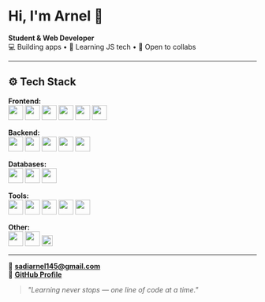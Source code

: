 # Hi, I'm Arnel 👋  
**Student & Web Developer**  
💻 Building apps • 🧠 Learning JS tech • 🤝 Open to collabs  

---

## ⚙️ Tech Stack

**Frontend:**  
<img src="https://cdn.jsdelivr.net/gh/devicons/devicon/icons/react/react-original.svg" width="30"/>
<img src="https://cdn.jsdelivr.net/gh/devicons/devicon/icons/typescript/typescript-original.svg" width="30"/>
<img src="https://cdn.jsdelivr.net/gh/devicons/devicon/icons/javascript/javascript-original.svg" width="30"/>
<img src="https://cdn.jsdelivr.net/gh/devicons/devicon/icons/html5/html5-original.svg" width="30"/>
<img src="https://cdn.jsdelivr.net/gh/devicons/devicon/icons/css3/css3-original.svg" width="30"/>
<img src="https://www.vectorlogo.zone/logos/tailwindcss/tailwindcss-icon.svg" width="30"/>

**Backend:**  
<img src="https://cdn.jsdelivr.net/gh/devicons/devicon/icons/nodejs/nodejs-original.svg" width="30"/>
<img src="https://cdn.jsdelivr.net/gh/devicons/devicon/icons/express/express-original.svg" width="30"/>
<img src="https://cdn.jsdelivr.net/gh/devicons/devicon/icons/python/python-original.svg" width="30"/>
<img src="https://cdn.jsdelivr.net/gh/devicons/devicon/icons/django/django-plain.svg" width="30"/>
<img src="https://www.vectorlogo.zone/logos/pocoo_flask/pocoo_flask-icon.svg" width="30"/>

**Databases:**  
<img src="https://cdn.jsdelivr.net/gh/devicons/devicon/icons/mongodb/mongodb-original.svg" width="30"/>
<img src="https://cdn.jsdelivr.net/gh/devicons/devicon/icons/postgresql/postgresql-original.svg" width="30"/>
<img src="https://cdn.jsdelivr.net/gh/devicons/devicon/icons/mysql/mysql-original.svg" width="30"/>

**Tools:**  
<img src="https://cdn.jsdelivr.net/gh/devicons/devicon/icons/git/git-original.svg" width="30"/>
<img src="https://cdn.jsdelivr.net/gh/devicons/devicon/icons/docker/docker-original.svg" width="30"/>
<img src="https://cdn.jsdelivr.net/gh/devicons/devicon/icons/vscode/vscode-original.svg" width="30"/>
<img src="https://www.vectorlogo.zone/logos/getpostman/getpostman-icon.svg" width="30"/>
<img src="https://cdn.jsdelivr.net/gh/devicons/devicon/icons/figma/figma-original.svg" width="30"/>

**Other:**  
<img src="https://cdn.jsdelivr.net/gh/devicons/devicon/icons/graphql/graphql-plain.svg" width="30"/>
<img src="https://www.vectorlogo.zone/logos/amazon_aws/amazon_aws-icon.svg" width="30"/>
<img src="https://img.shields.io/badge/REST%20API-005571?style=for-the-badge&logo=rest&logoColor=white" height="22"/>

---

📧 **sadiarnel145@gmail.com**  
🐙 [**GitHub Profile**](https://github.com/tonpseudo)  

> _"Learning never stops — one line of code at a time."_
